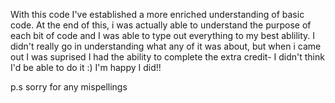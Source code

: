With this code I've established a more enriched understanding of basic code. At the end of this, i was actually able to understand the purpose of each bit of code and I was able to type out everything to my best ablility. I didn't really go in understanding what any of it was about, but when i came out I was suprised I had the ability to complete the extra credit- I didn't think I'd be able to do it :) I'm happy I did!! 

p.s sorry for any mispellings